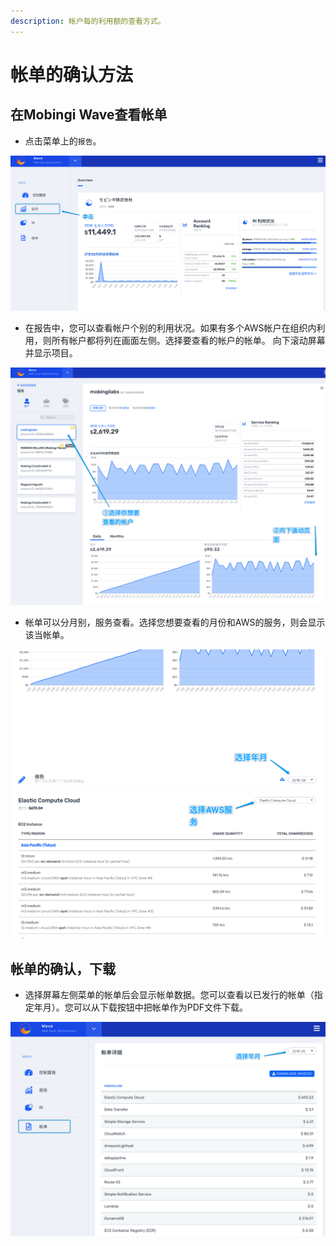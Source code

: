 ```yaml
---
description: 帐户每的利用额的查看方式。
---
```


# 帐单的确认方法

## 在Mobingi Wave查看帐单

* 点击菜单上的`报告`。

![](../.gitbook/assets/snip20180731_48.png)

* 在报告中，您可以查看帐户个别的利用状况。如果有多个AWS帐户在组织内利用，则所有帐户都将列在画面左侧。选择要查看的帐户的帐单。 向下滚动屏幕并显示项目。

![](../.gitbook/assets/snip20180731_50.png)

* 帐单可以分月别，服务查看。选择您想要查看的月份和AWS的服务，则会显示该当帐单。

![](../.gitbook/assets/snip20180731_51.png)

## 帐单的确认，下载

* 选择屏幕左侧菜单的帐单后会显示帐单数据。您可以查看以已发行的帐单（指定年月）。您可以从下载按钮中把帐单作为PDF文件下载。

![](../.gitbook/assets/snip20180731_52.png)

